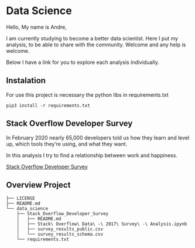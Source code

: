 # Data Science

Hello, My name is Andre, 

I am currently studying to become a better data scientist. 
Here I put my analysis, to be able to share with the community.
 Welcome and any help is welcome.
 
 Below I have a link for you to explore each analysis individually.
 
## Instalation

For use this project is necessary the python libs in requirements.txt

```
pip3 install -r requirements.txt
``` 
 
## Stack Overflow Developer Survey
 In February 2020 nearly 65,000 developers told us how they learn 
 and level up, which tools they’re using, and what they want. 
 
In this analysis I try to find a relationship between work and happiness.

[Stack Overflow Developer Survey](/data_science/Stack_Overflow_Developer_Survey)

## Overview Project


``` 
├── LICENSE
├── README.md
└── data_science
    ├── Stack_Overflow_Developer_Survey
    │   ├── README.md
    │   ├── Stack\ Overflow\ Data\ -\ 2017\ Survey\ -\ Analysis.ipynb
    │   ├── survey_results_public.csv
    │   └── survey_results_schema.csv
    └── requirements.txt
``` 